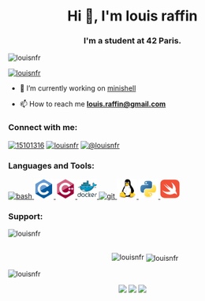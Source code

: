 <h1 align="center">Hi 👋, I'm louis raffin</h1>
<h3 align="center">I'm a student at 42 Paris.</h3>

<p align="left"> <img src="https://komarev.com/ghpvc/?username=louisnfr&label=Profile%20views&color=0e75b6&style=flat" alt="louisnfr" /> </p>

<p align="left"> <a href="https://github.com/ryo-ma/github-profile-trophy"><img src="https://github-profile-trophy.vercel.app/?username=louisnfr" alt="louisnfr" /></a> </p>

- 🔭 I’m currently working on [minishell](https://github.com/louisnfr/minishell)

- 📫 How to reach me **louis.raffin@gmail.com**

<h3 align="left">Connect with me:</h3>
<p align="left">
<a href="https://stackoverflow.com/users/15101316" target="blank"><img align="center" src="https://raw.githubusercontent.com/rahuldkjain/github-profile-readme-generator/master/src/images/icons/Social/stack-overflow.svg" alt="15101316" height="30" width="40" /></a>
<a href="https://instagram.com/louisnfr" target="blank"><img align="center" src="https://raw.githubusercontent.com/rahuldkjain/github-profile-readme-generator/master/src/images/icons/Social/instagram.svg" alt="louisnfr" height="30" width="40" /></a>
<a href="https://medium.com/@louisnfr" target="blank"><img align="center" src="https://raw.githubusercontent.com/rahuldkjain/github-profile-readme-generator/master/src/images/icons/Social/medium.svg" alt="@louisnfr" height="30" width="40" /></a>
</p>

<h3 align="left">Languages and Tools:</h3>
<p align="left"> <a href="https://www.gnu.org/software/bash/" target="_blank" rel="noreferrer"> <img src="https://www.vectorlogo.zone/logos/gnu_bash/gnu_bash-icon.svg" alt="bash" width="40" height="40"/> </a> <a href="https://www.cprogramming.com/" target="_blank" rel="noreferrer"> <img src="https://raw.githubusercontent.com/devicons/devicon/master/icons/c/c-original.svg" alt="c" width="40" height="40"/> </a> <a href="https://www.w3schools.com/cpp/" target="_blank" rel="noreferrer"> <img src="https://raw.githubusercontent.com/devicons/devicon/master/icons/cplusplus/cplusplus-original.svg" alt="cplusplus" width="40" height="40"/> </a> <a href="https://www.docker.com/" target="_blank" rel="noreferrer"> <img src="https://raw.githubusercontent.com/devicons/devicon/master/icons/docker/docker-original-wordmark.svg" alt="docker" width="40" height="40"/> </a> <a href="https://git-scm.com/" target="_blank" rel="noreferrer"> <img src="https://www.vectorlogo.zone/logos/git-scm/git-scm-icon.svg" alt="git" width="40" height="40"/> </a> <a href="https://www.linux.org/" target="_blank" rel="noreferrer"> <img src="https://raw.githubusercontent.com/devicons/devicon/master/icons/linux/linux-original.svg" alt="linux" width="40" height="40"/> </a> <a href="https://www.python.org" target="_blank" rel="noreferrer"> <img src="https://raw.githubusercontent.com/devicons/devicon/master/icons/python/python-original.svg" alt="python" width="40" height="40"/> </a> <a href="https://developer.apple.com/swift/" target="_blank" rel="noreferrer"> <img src="https://raw.githubusercontent.com/devicons/devicon/master/icons/swift/swift-original.svg" alt="swift" width="40" height="40"/> </a> </p>

<h3 align="left">Support:</h3>
<p><a href="https://www.buymeacoffee.com/louisnfr"> <img align="left" src="https://cdn.buymeacoffee.com/buttons/v2/default-yellow.png" height="50" width="210" alt="louisnfr" /></a></p><br><br>

<p><img align="left" src="https://github-readme-stats.vercel.app/api/top-langs?username=louisnfr&show_icons=true&locale=en&layout=compact" alt="louisnfr" /></p>

<p>&nbsp;<img align="center" src="https://github-readme-stats.vercel.app/api?username=louisnfr&show_icons=true&locale=en" alt="louisnfr" /></p>

<p><img align="center" src="https://github-readme-streak-stats.herokuapp.com/?user=louisnfr&" alt="louisnfr" /></p>








<p align="center">
  <img src ="https://github-readme-stats.vercel.app/api?username=louisnfr&show_icons=true&count_private=true&theme=darcula&hide_border=true&hide=issues,contribs&bg_color=00000000">
  <img src ="https://github-readme-stats.vercel.app/api/top-langs/?username=louisnfr&layout=compact&hide_border=true&theme=darcula&bg_color=00000000&langs_count=6&hide=jupyter%20notebook,tex,css,php">
  <img src ="https://github-readme-streak-stats.herokuapp.com?user=louisnfr&theme=darcula&hide_border=true&background=00000000">
  <br>
  <br>
</p>

